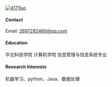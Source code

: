 

[![4171luo](https://img.shields.io/badge/4171luo-github-blue?logo=github)](https://github.com/4171luo)



#### Contact

Email: 2697282460@qq.com

#### Education
华北科技学院 计算机学院 信息管理与信息系统专业

#### Research Interests
机器学习、python、Java、数据处理

